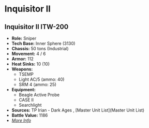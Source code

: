 # Inquisitor II 

## Inquisitor II ITW-200 

- **Role:** Sniper 
- **Tech Base:** Inner Sphere (3130) 
- **Chassis:** 50 tons (Industrial) 
- **Movement:** 4 / 6 
- **Armor:** 112 
- **Heat Sinks:** 10 (10) 
- **Weapons:** 
  - TSEMP 
  - Light AC/5 (ammo: 40) 
  - SRM 4 (ammo: 25) 
- **Equipment:** 
  - Beagle Active Probe 
  - CASE II 
  - Searchlight 
- **Sources:** TP Irian - Dark Ages , [Master Unit List](Master Unit List) 
- **Battle Value:** 1186 
- [*More Info*](inquisitor_ii/inquisitor_ii_itw-200.md) 

